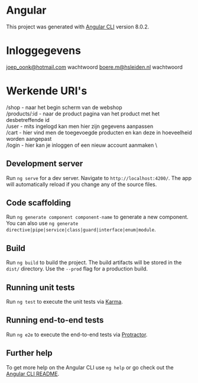 # Angular

This project was generated with [Angular CLI](https://github.com/angular/angular-cli) version 8.0.2.

# Inloggegevens

joep_oonk@hotmail.com wachtwoord
boere.m@hsleiden.nl wachtwoord

# Werkende URI's

/shop - naar het begin scherm van de webshop \
/products/:id - naar de product pagina van het product met het desbetreffende id \
/user - mits ingelogd kan men hier zijn gegevens aanpassen \
/cart - hier vind men de toegevoegde producten en kan deze in hoeveelheid worden aangepast \
/login - hier kan je inloggen of een nieuw account aanmaken \

## Development server

Run `ng serve` for a dev server. Navigate to `http://localhost:4200/`. The app will automatically reload if you change any of the source files.

## Code scaffolding

Run `ng generate component component-name` to generate a new component. You can also use `ng generate directive|pipe|service|class|guard|interface|enum|module`.

## Build

Run `ng build` to build the project. The build artifacts will be stored in the `dist/` directory. Use the `--prod` flag for a production build.

## Running unit tests

Run `ng test` to execute the unit tests via [Karma](https://karma-runner.github.io).

## Running end-to-end tests

Run `ng e2e` to execute the end-to-end tests via [Protractor](http://www.protractortest.org/).

## Further help

To get more help on the Angular CLI use `ng help` or go check out the [Angular CLI README](https://github.com/angular/angular-cli/blob/master/README.md).
